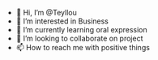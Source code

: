 - 👋 Hi, I’m @Teyllou
- 👀 I’m interested in Business
- 🌱 I’m currently learning oral expression
- 💞️ I’m looking to collaborate on project
- 📫 How to reach me with positive things

<!---
Teyllou/Teyllou is a ✨ special ✨ repository because its `README.md` (this file) appears on your GitHub profile.
You can click the Preview link to take a look at your changes.
--->
